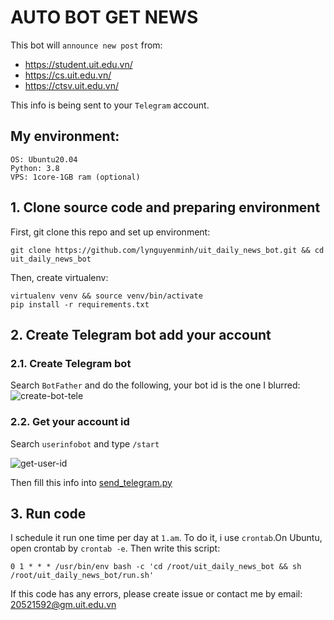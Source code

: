 # AUTO BOT GET NEWS

This bot will `announce new post` from:
* https://student.uit.edu.vn/ 
* https://cs.uit.edu.vn/
* https://ctsv.uit.edu.vn/

This info is being sent to your `Telegram` account.

## My environment: 
```
OS: Ubuntu20.04
Python: 3.8
VPS: 1core-1GB ram (optional)
```

## 1. Clone source code and preparing environment
First, git clone this repo and set up environment: 
```
git clone https://github.com/lynguyenminh/uit_daily_news_bot.git && cd uit_daily_news_bot
```
Then, create virtualenv:
```
virtualenv venv && source venv/bin/activate
pip install -r requirements.txt
```

## 2. Create Telegram bot add your account
### 2.1. Create Telegram bot
Search `BotFather` and do the following, your bot id is the one I blurred: 
![create-bot-tele](https://user-images.githubusercontent.com/82688630/212620535-a96191e0-dda4-4f81-91bd-d7721ac4f098.png)


### 2.2. Get your account id
Search `userinfobot` and type `/start`

![get-user-id](https://user-images.githubusercontent.com/82688630/212620716-bc73a477-a937-4a55-a66d-2b955ffc0c04.png)


Then fill this info into [send_telegram.py](./src/send_telegram.py)

## 3. Run code
I schedule it run one time per day at `1.am`. To do it, i use `crontab`.On Ubuntu, open crontab by `crontab -e`. 
Then write this script: 
```
0 1 * * * /usr/bin/env bash -c 'cd /root/uit_daily_news_bot && sh /root/uit_daily_news_bot/run.sh'
```
If this code has any errors, please create issue or contact me by email: 20521592@gm.uit.edu.vn
